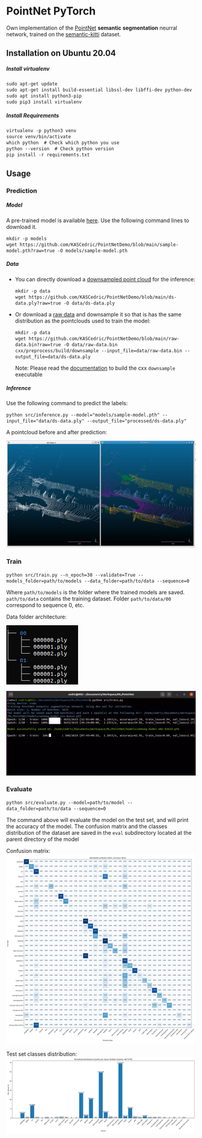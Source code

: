 # PointNet PyTorch
Own implementation of the [PointNet](https://arxiv.org/abs/1612.00593) __semantic segmentation__ neurral network, trained on the [semantic-kitti](http://www.semantic-kitti.org/) dataset.



## Installation on Ubuntu 20.04

##### Install virtualenv
```
sudo apt-get update
sudo apt-get install build-essential libssl-dev libffi-dev python-dev
sudo apt install python3-pip
sudo pip3 install virtualenv 
```
##### Install Requirements
```
virtualenv -p python3 venv
source venv/bin/activate
which python  # Check which python you use
python --version  # Check python version
pip install -r requirements.txt
```

## Usage


### Prediction

##### Model
A pre-trained model is available [here](https://github.com/KASCedric/PointNetDemo). Use the following command lines to download it.
```
mkdir -p models
wget https://github.com/KASCedric/PointNetDemo/blob/main/sample-model.pth?raw=true -O models/sample-model.pth
```
##### Data
- You can directly download a [downsampled point cloud](https://github.com/KASCedric/PointNetDemo) for the inference:
    ```
    mkdir -p data
    wget https://github.com/KASCedric/PointNetDemo/blob/main/ds-data.ply?raw=true -O data/ds-data.ply
    ```
- Or download a [raw data](https://github.com/KASCedric/PointNetDemo) and downsample it so that is has the same distribution as the pointclouds used to train the model:
    ```
    mkdir -p data
    wget https://github.com/KASCedric/PointNetDemo/blob/main/raw-data.bin?raw=true -O data/raw-data.bin
    cxx/preprocess/build/downsample --input_file=data/raw-data.bin --output_file=data/ds-data.ply
    ```
    Note: Please read the [documentation](https://github.com/KASCedric/PointNet/tree/main/cxx/preprocess) to build the cxx `downsample` executable 

##### Inference 

Use the following command to predict the labels:
```
python src/inference.py --model="models/sample-model.pth" --input_file="data/ds-data.ply" --output_file="processed/ds-data.ply"
```
A pointcloud before and after prediction:

![Prediction](misc/prediction.png)

### Train
```
python src/train.py --n_epoch=30 --validate=True --models_folder=path/to/models --data_folder=path/to/data --sequence=0
```
Where `path/to/models` is the folder where the trained models are saved.
`path/to/data` contains the training dataset. Folder `path/to/data/00` correspond to sequence 0, etc.


Data folder architecture:

![Processed folder architecture](misc/train_data_folder.png)


![Training the model](misc/training.png)

### Evaluate

```
python src/evaluate.py --model=path/to/model --data_folder=path/to/data --sequence=0
```
The command above will evaluate the model on the test set, and will print the accuracy of the model. 
The confusion matrix and the classes distribution of the dataset are saved in the `eval` subdirectory located at the parent 
directory of the model

Confusion matrix:
![Confusion matrix](misc/matrix.png)

Test set classes distribution:
![Classes distribution](misc/summary.png)
